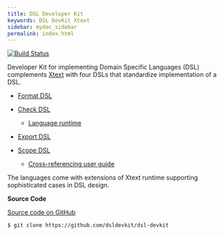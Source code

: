 ```yaml
---
title: DSL Developer Kit
keywords: DSL DevKit Xtext
sidebar: mydoc_sidebar
permalink: index.html
---
```


[![Build Status](https://travis-ci.org/dsldevkit/dsl-devkit.svg?branch=master)](https://travis-ci.org/dsldevkit/dsl-devkit)

Developer Kit for implementing Domain Specific Languages (DSL) complements [Xtext](http://www.eclipse.org/Xtext/) 
with four DSLs that standardize implementation of a DSL. 

- [Format DSL](format.html)

- [Check DSL](check.html)
  - [Language runtime](check_runtime.html)

- [Export DSL](export.html)

- [Scope DSL](scope.html)
  - [Cross-referencing user guide](scope_guide.html)

The languages come with extensions of Xtext runtime supporting sophisticated cases in DSL design.

**Source Code**

[Source code on GitHub](https://github.com/dsldevkit/dsl-devkit)

```sh
$ git clone https://github.com/dsldevkit/dsl-devkit
```
